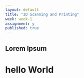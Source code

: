 ```yaml
---
layout: default
title: "3D Scanning and Printing"
week: week-1
assignment: y
published: true
---
```


## Lorem Ipsum
# hello World